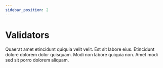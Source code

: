 ```yaml
---
sidebar_position: 2
---
```


# Validators

Quaerat amet etincidunt quiquia velit velit. Est sit labore eius. Etincidunt dolore dolorem dolor quisquam. Modi non labore quiquia non. Amet modi sed sit porro dolorem aliquam.
